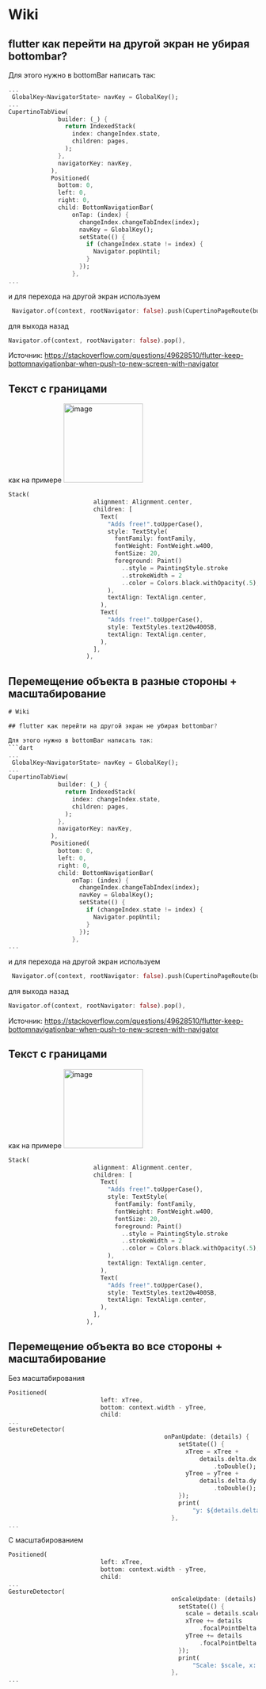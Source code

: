 # Wiki

## flutter как перейти на другой экран не убирая bottombar?

Для этого нужно в bottomBar написать так:
```dart
...
 GlobalKey<NavigatorState> navKey = GlobalKey();
...
CupertinoTabView(
              builder: (_) {
                return IndexedStack(
                  index: changeIndex.state,
                  children: pages,
                );
              },
              navigatorKey: navKey,
            ),
            Positioned(
              bottom: 0,
              left: 0,
              right: 0,
              child: BottomNavigationBar(
                  onTap: (index) {
                    changeIndex.changeTabIndex(index);
                    navKey = GlobalKey();
                    setState(() {
                      if (changeIndex.state != index) {
                        Navigator.popUntil;
                      }
                    });
                  },
...
```

и для перехода на другой экран используем
```dart
 Navigator.of(context, rootNavigator: false).push(CupertinoPageRoute(builder: (context) => Page2()));
```

для выхода назад
```dart
Navigator.of(context, rootNavigator: false).pop(),
```

Источник: https://stackoverflow.com/questions/49628510/flutter-keep-bottomnavigationbar-when-push-to-new-screen-with-navigator


## Текст с границами 
как на примере <img width="160" alt="image" src="https://github.com/user-attachments/assets/e9ea061c-1adf-4333-92ee-d8213f9166b1">

```dart
Stack(
                        alignment: Alignment.center,
                        children: [
                          Text(
                            "Adds free!".toUpperCase(),
                            style: TextStyle(
                              fontFamily: fontFamily,
                              fontWeight: FontWeight.w400,
                              fontSize: 20,
                              foreground: Paint()
                                ..style = PaintingStyle.stroke
                                ..strokeWidth = 2
                                ..color = Colors.black.withOpacity(.5),
                            ),
                            textAlign: TextAlign.center,
                          ),
                          Text(
                            "Adds free!".toUpperCase(),
                            style: TextStyles.text20w400SB,
                            textAlign: TextAlign.center,
                          ),
                        ],
                      ),
```

## Перемещение объекта в разные стороны + масштабирование
```dart
# Wiki

## flutter как перейти на другой экран не убирая bottombar?

Для этого нужно в bottomBar написать так:
```dart
...
 GlobalKey<NavigatorState> navKey = GlobalKey();
...
CupertinoTabView(
              builder: (_) {
                return IndexedStack(
                  index: changeIndex.state,
                  children: pages,
                );
              },
              navigatorKey: navKey,
            ),
            Positioned(
              bottom: 0,
              left: 0,
              right: 0,
              child: BottomNavigationBar(
                  onTap: (index) {
                    changeIndex.changeTabIndex(index);
                    navKey = GlobalKey();
                    setState(() {
                      if (changeIndex.state != index) {
                        Navigator.popUntil;
                      }
                    });
                  },
...
```

и для перехода на другой экран используем
```dart
 Navigator.of(context, rootNavigator: false).push(CupertinoPageRoute(builder: (context) => Page2()));
```

для выхода назад
```dart
Navigator.of(context, rootNavigator: false).pop(),
```

Источник: https://stackoverflow.com/questions/49628510/flutter-keep-bottomnavigationbar-when-push-to-new-screen-with-navigator


## Текст с границами 
как на примере <img width="160" alt="image" src="https://github.com/user-attachments/assets/e9ea061c-1adf-4333-92ee-d8213f9166b1">

```dart
Stack(
                        alignment: Alignment.center,
                        children: [
                          Text(
                            "Adds free!".toUpperCase(),
                            style: TextStyle(
                              fontFamily: fontFamily,
                              fontWeight: FontWeight.w400,
                              fontSize: 20,
                              foreground: Paint()
                                ..style = PaintingStyle.stroke
                                ..strokeWidth = 2
                                ..color = Colors.black.withOpacity(.5),
                            ),
                            textAlign: TextAlign.center,
                          ),
                          Text(
                            "Adds free!".toUpperCase(),
                            style: TextStyles.text20w400SB,
                            textAlign: TextAlign.center,
                          ),
                        ],
                      ),
```

## Перемещение объекта во все стороны + масштабирование
Без масштабирования
```dart
Positioned(
                          left: xTree,
                          bottom: context.width - yTree,
                          child: 
...
GestureDetector(
                                            onPanUpdate: (details) {
                                                setState(() {
                                                  xTree = xTree +
                                                      details.delta.dx
                                                          .toDouble();
                                                  yTree = yTree +
                                                      details.delta.dy
                                                          .toDouble();
                                                });
                                                print(
                                                    "y: ${details.delta.dy.toDouble()}");
                                              },
...
```

С масштабированием
```dart
Positioned(
                          left: xTree,
                          bottom: context.width - yTree,
                          child: 
...
GestureDetector(
                                              onScaleUpdate: (details) {
                                                setState(() {
                                                  scale = details.scale;
                                                  xTree += details
                                                      .focalPointDelta.dx;
                                                  yTree += details
                                                      .focalPointDelta.dy;
                                                });
                                                print(
                                                    "Scale: $scale, x: $xTree, y: $yTree");
                                              },
...
```
